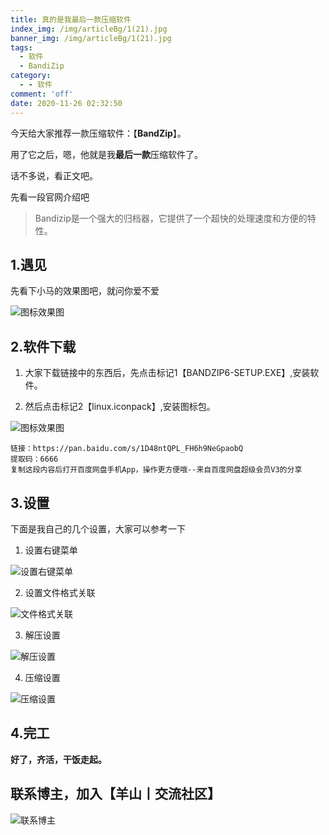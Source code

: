```yaml
---
title: 真的是我最后一款压缩软件
index_img: /img/articleBg/1(21).jpg
banner_img: /img/articleBg/1(21).jpg
tags:
  - 软件
  - BandiZip
category:
  - - 软件
comment: 'off'
date: 2020-11-26 02:32:50
---
```


今天给大家推荐一款压缩软件：【**BandZip**】。

用了它之后，嗯，他就是我**最后一款**压缩软件了。

话不多说，看正文吧。

<!-- more -->

先看一段官网介绍吧

> Bandizip是一个强大的归档器，它提供了一个超快的处理速度和方便的特性。

## 1.遇见

先看下小马的效果图吧，就问你爱不爱

![图标效果图](/img/articleContent/bandiZip/bandiZip1.png)

## 2.软件下载

1. 大家下载链接中的东西后，先点击标记1【BANDZIP6-SETUP.EXE】,安装软件。

2. 然后点击标记2【linux.iconpack】,安装图标包。

![图标效果图](/img/articleContent/bandiZip/bandiZip2.png)

```
链接：https://pan.baidu.com/s/1D48ntQPL_FH6h9NeGpaobQ 
提取码：6666 
复制这段内容后打开百度网盘手机App，操作更方便哦--来自百度网盘超级会员V3的分享
```

## 3.设置

下面是我自己的几个设置，大家可以参考一下

1. 设置右键菜单

![设置右键菜单](/img/articleContent/bandiZip/bandiZip3.png)

2. 设置文件格式关联

![文件格式关联](/img/articleContent/bandiZip/bandiZip4.png)

3. 解压设置

![解压设置](/img/articleContent/bandiZip/bandiZip5.png)

4. 压缩设置

![压缩设置](/img/articleContent/bandiZip/bandiZip6.png)

## 4.完工

**好了，齐活，干饭走起。**


## 联系博主，加入【羊山丨交流社区】
![联系博主](/img/icon/wechatFindMe.png)